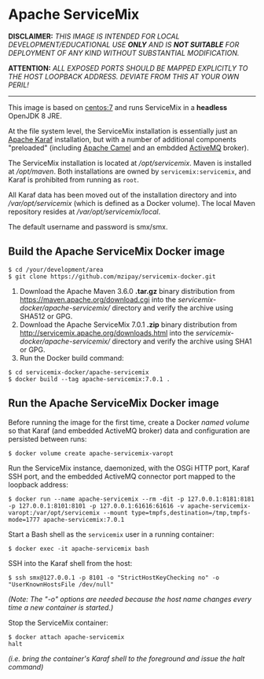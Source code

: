 # Apache ServiceMix

**DISCLAIMER:** *THIS IMAGE IS INTENDED FOR LOCAL
DEVELOPMENT/EDUCATIONAL USE __ONLY__ AND IS __NOT SUITABLE__ FOR
DEPLOYMENT OF ANY KIND WITHOUT SUBSTANTIAL MODIFICATION.*

**ATTENTION:** *ALL EXPOSED PORTS SHOULD BE MAPPED EXPLICITLY TO THE
HOST LOOPBACK ADDRESS. DEVIATE FROM THIS AT YOUR OWN PERIL!*

------------------------------------------------------------------------

This image is based on [centos:7](https://hub.docker.com/_/centos) and
runs ServiceMix in a **headless** OpenJDK 8 JRE.

At the file system level, the ServiceMix installation is essentially
just an [Apache Karaf](https://karaf.apache.org/) installation, but with
a number of additional components "preloaded" (including [Apache Camel](
http://camel.apache.org/) and an embdded [ActiveMQ](
http://activemq.apache.org/) broker).

The ServiceMix installation is located at */opt/servicemix*. Maven is
installed at */opt/maven*. Both installations are owned by
``servicemix:servicemix``, and Karaf is prohibited from running as
``root``.

All Karaf data has been moved out of the installation directory and into
*/var/opt/servicemix* (which is defined as a Docker volume). The local
Maven repository resides at */var/opt/servicemix/local*.

The default username and password is smx/smx.

## Build the Apache ServiceMix Docker image

```shell
$ cd /your/development/area
$ git clone https://github.com/mzipay/servicemix-docker.git
```

1. Download the Apache Maven 3.6.0 **.tar.gz** binary distribution from
   https://maven.apache.org/download.cgi into the
   *servicemix-docker/apache-servicemix/* directory and verify the
   archive using SHA512 or GPG.
2. Download the Apache ServiceMix 7.0.1 **.zip** binary distribution
   from http://servicemix.apache.org/downloads.html into the
   *servicemix-docker/apache-servicemix/* directory and verify the
   archive using SHA1 or GPG.
3. Run the Docker build command:

```shell
$ cd servicemix-docker/apache-servicemix
$ docker build --tag apache-servicemix:7.0.1 .
```

## Run the Apache ServiceMix Docker image

Before running the image for the first time, create a Docker *named
volume* so that Karaf (and embedded ActiveMQ broker)  data and
configuration are persisted between runs:
```shell
$ docker volume create apache-servicemix-varopt
```

Run the ServiceMix instance, daemonized, with the OSGi HTTP port, Karaf
SSH port, and the embedded ActiveMQ connector port mapped to the
loopback address:
```shell
$ docker run --name apache-servicemix --rm -dit -p 127.0.0.1:8181:8181 -p 127.0.0.1:8101:8101 -p 127.0.0.1:61616:61616 -v apache-servicemix-varopt:/var/opt/servicemix --mount type=tmpfs,destination=/tmp,tmpfs-mode=1777 apache-servicemix:7.0.1
```

Start a Bash shell as the ``servicemix`` user in a running container:
```shell
$ docker exec -it apache-servicemix bash
```

SSH into the Karaf shell from the host:
```shell
$ ssh smx@127.0.0.1 -p 8101 -o "StrictHostKeyChecking no" -o "UserKnownHostsFile /dev/null"
```
*(Note: The "-o" options are needed because the host name changes every
time a new container is started.)*

Stop the ServiceMix container:
```shell
$ docker attach apache-servicemix
halt
```
*(i.e. bring the container's Karaf shell to the foreground and issue the
halt command)*

